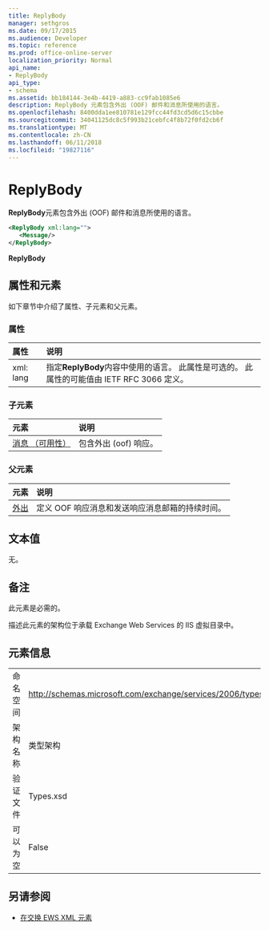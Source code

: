 ```yaml
---
title: ReplyBody
manager: sethgros
ms.date: 09/17/2015
ms.audience: Developer
ms.topic: reference
ms.prod: office-online-server
localization_priority: Normal
api_name:
- ReplyBody
api_type:
- schema
ms.assetid: bb184144-3e4b-4419-a883-cc9fab1085e6
description: ReplyBody 元素包含外出 (OOF) 邮件和消息所使用的语言。
ms.openlocfilehash: 8400dda1ee810781e129fcc44fd3cd5d6c15cbbe
ms.sourcegitcommit: 34041125dc8c5f993b21cebfc4f8b72f0fd2cb6f
ms.translationtype: MT
ms.contentlocale: zh-CN
ms.lasthandoff: 06/11/2018
ms.locfileid: "19827116"
---
```

# <a name="replybody"></a>ReplyBody

**ReplyBody**元素包含外出 (OOF) 邮件和消息所使用的语言。 
  
```XML
<ReplyBody xml:lang="">
   <Message/>
</ReplyBody>
```

 **ReplyBody**
## <a name="attributes-and-elements"></a>属性和元素

如下章节中介绍了属性、子元素和父元素。
  
### <a name="attributes"></a>属性

|**属性**|**说明**|
|:-----|:-----|
|xml: lang  <br/> |指定**ReplyBody**内容中使用的语言。 此属性是可选的。 此属性的可能值由 IETF RFC 3066 定义。  <br/> |
   
### <a name="child-elements"></a>子元素

|**元素**|**说明**|
|:-----|:-----|
|[消息 （可用性）](message-availability.md) <br/> |包含外出 (oof) 响应。  <br/> |
   
### <a name="parent-elements"></a>父元素

|**元素**|**说明**|
|:-----|:-----|
|[外出](outofoffice.md) <br/> |定义 OOF 响应消息和发送响应消息邮箱的持续时间。  <br/> |
   
## <a name="text-value"></a>文本值

无。
  
## <a name="remarks"></a>备注

此元素是必需的。
  
描述此元素的架构位于承载 Exchange Web Services 的 IIS 虚拟目录中。
  
## <a name="element-information"></a>元素信息

|||
|:-----|:-----|
|命名空间  <br/> |http://schemas.microsoft.com/exchange/services/2006/types  <br/> |
|架构名称  <br/> |类型架构  <br/> |
|验证文件  <br/> |Types.xsd  <br/> |
|可以为空  <br/> |False  <br/> |
   
## <a name="see-also"></a>另请参阅



- [在交换 EWS XML 元素](ews-xml-elements-in-exchange.md)

